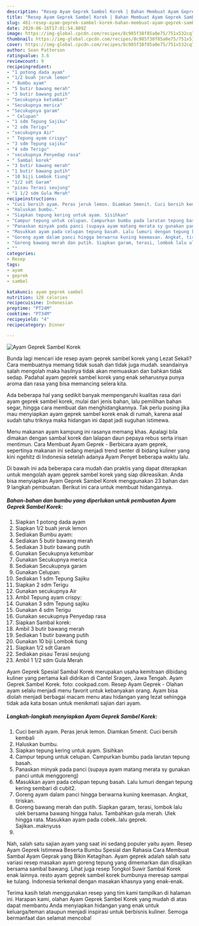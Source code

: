 ```yaml
---
description: "Resep Ayam Geprek Sambel Korek | Bahan Membuat Ayam Geprek Sambel Korek Yang Lezat"
title: "Resep Ayam Geprek Sambel Korek | Bahan Membuat Ayam Geprek Sambel Korek Yang Lezat"
slug: 461-resep-ayam-geprek-sambel-korek-bahan-membuat-ayam-geprek-sambel-korek-yang-lezat
date: 2020-06-16T17:01:54.809Z
image: https://img-global.cpcdn.com/recipes/8c985f38f85a0e75/751x532cq70/ayam-geprek-sambel-korek-foto-resep-utama.jpg
thumbnail: https://img-global.cpcdn.com/recipes/8c985f38f85a0e75/751x532cq70/ayam-geprek-sambel-korek-foto-resep-utama.jpg
cover: https://img-global.cpcdn.com/recipes/8c985f38f85a0e75/751x532cq70/ayam-geprek-sambel-korek-foto-resep-utama.jpg
author: Sean Patterson
ratingvalue: 3.6
reviewcount: 9
recipeingredient:
- "1 potong dada ayam"
- "1/2 buah jeruk lemon"
- " Bumbu ayam"
- "5 butir bawang merah"
- "3 butir bawang putih"
- "Secukupnya ketumbar"
- "Secukupnya merica"
- "Secukupnya garam"
- " Celupan"
- "1 sdm Tepung Sajiku"
- "2 sdm Terigu"
- "secukupnya Air"
- " Tepung ayam crispy"
- "3 sdm Tepung sajiku"
- "4 sdm Terigu"
- "secukupnya Penyedap rasa"
- " Sambal korek"
- "3 butir bawang merah"
- "1 butir bawang putih"
- "10 biji Lombok tiung"
- "1/2 sdt Garam"
- "pisau Terasi seujung"
- "1 1/2 sdm Gula Merah"
recipeinstructions:
- "Cuci bersih ayam. Peras jeruk lemon. Diamkan 5menit. Cuci bersih kembali"
- "Haluskan bumbu."
- "Siapkan tepung kering untuk ayam. Sisihkan"
- "Campur tepung untuk celupan. Campurkan bumbu pada larutan tepung basah."
- "Panaskan minyak pada panci (supaya ayam matang merata sy gunakan panci untuk menggoreng)"
- "Masukkan ayam pada celupan tepung basah. Lalu lumuri dengan tepung kering sembari di cubit2."
- "Goreng ayam dalam panci hingga berwarna kuning keemasan. Angkat, tiriskan."
- "Goreng bawang merah dan putih. Siapkan garam, terasi, lombok lalu ulek bersama bawang hingga halus. Tambahkan gula merah. Ulek hingga rata. Masukkan ayam pada cobek..lalu geprek. Sajikan..maknyuss"
- ""
categories:
- Resep
tags:
- ayam
- geprek
- sambel

katakunci: ayam geprek sambel 
nutrition: 128 calories
recipecuisine: Indonesian
preptime: "PT24M"
cooktime: "PT34M"
recipeyield: "4"
recipecategory: Dinner

---
```



![Ayam Geprek Sambel Korek](https://img-global.cpcdn.com/recipes/8c985f38f85a0e75/751x532cq70/ayam-geprek-sambel-korek-foto-resep-utama.jpg)

Bunda lagi mencari ide resep ayam geprek sambel korek yang Lezat Sekali? Cara membuatnya memang tidak susah dan tidak juga mudah. seandainya salah mengolah maka hasilnya tidak akan memuaskan dan bahkan tidak sedap. Padahal ayam geprek sambel korek yang enak seharusnya punya aroma dan rasa yang bisa memancing selera kita.

Ada beberapa hal yang sedikit banyak mempengaruhi kualitas rasa dari ayam geprek sambel korek, mulai dari jenis bahan, lalu pemilihan bahan segar, hingga cara membuat dan menghidangkannya. Tak perlu pusing jika mau menyiapkan ayam geprek sambel korek enak di rumah, karena asal sudah tahu triknya maka hidangan ini dapat jadi suguhan istimewa.

Menu makanan ayam kampung ini rasanya memang khas. Apalagi bila dimakan dengan sambal korek dan lalapan daun pepaya rebus serta irisan mentimun. Cara Membuat Ayam Geprek - Berbicara ayam geprek, sepertinya makanan ini sedang menjadi trend senter di bidang kuliner yang kini ngehitz di Indonesia setelah adanya Ayam Penyet beberapa waktu lalu.


Di bawah ini ada beberapa cara mudah dan praktis yang dapat diterapkan untuk mengolah ayam geprek sambel korek yang siap dikreasikan. Anda bisa menyiapkan Ayam Geprek Sambel Korek menggunakan 23 bahan dan 9 langkah pembuatan. Berikut ini cara untuk membuat hidangannya.

<!--inarticleads1-->

##### Bahan-bahan dan bumbu yang diperlukan untuk pembuatan Ayam Geprek Sambel Korek:

1. Siapkan 1 potong dada ayam
1. Siapkan 1/2 buah jeruk lemon
1. Sediakan  Bumbu ayam:
1. Sediakan 5 butir bawang merah
1. Sediakan 3 butir bawang putih
1. Gunakan Secukupnya ketumbar
1. Gunakan Secukupnya merica
1. Sediakan Secukupnya garam
1. Gunakan  Celupan:
1. Sediakan 1 sdm Tepung Sajiku
1. Siapkan 2 sdm Terigu
1. Gunakan secukupnya Air
1. Ambil  Tepung ayam crispy:
1. Gunakan 3 sdm Tepung sajiku
1. Gunakan 4 sdm Terigu
1. Gunakan secukupnya Penyedap rasa
1. Siapkan  Sambal korek:
1. Ambil 3 butir bawang merah
1. Sediakan 1 butir bawang putih
1. Gunakan 10 biji Lombok tiung
1. Siapkan 1/2 sdt Garam
1. Sediakan pisau Terasi seujung
1. Ambil 1 1/2 sdm Gula Merah


Ayam Geprek Spesial Sambal Korek merupakan usaha kemitraan dibidang kuliner yang pertama kali didrikan di Cantel Sragen, Jawa Tengah. Ayam Geprek Sambel Korek. foto: cookpad.com. Resep Ayam Geprek - Olahan ayam selalu menjadi menu favorit untuk kebanyakan orang. Ayam bisa diolah menjadi berbagai macam menu atau hidangan yang lezat sehingga tidak ada kata bosan untuk menikmati sajian dari ayam. 

<!--inarticleads2-->

##### Langkah-langkah menyiapkan Ayam Geprek Sambel Korek:

1. Cuci bersih ayam. Peras jeruk lemon. Diamkan 5menit. Cuci bersih kembali
1. Haluskan bumbu.
1. Siapkan tepung kering untuk ayam. Sisihkan
1. Campur tepung untuk celupan. Campurkan bumbu pada larutan tepung basah.
1. Panaskan minyak pada panci (supaya ayam matang merata sy gunakan panci untuk menggoreng)
1. Masukkan ayam pada celupan tepung basah. Lalu lumuri dengan tepung kering sembari di cubit2.
1. Goreng ayam dalam panci hingga berwarna kuning keemasan. Angkat, tiriskan.
1. Goreng bawang merah dan putih. Siapkan garam, terasi, lombok lalu ulek bersama bawang hingga halus. Tambahkan gula merah. Ulek hingga rata. Masukkan ayam pada cobek..lalu geprek. Sajikan..maknyuss
1. 


Nah, salah satu sajian ayam yang saat ini sedang populer yaitu ayam. Resep Ayam Geprek Istimewa Beserta Bumbu Spesial dan Rahasia Cara Membuat Sambal Ayam Geprak yang Bikin Ketagihan. Ayam geprek adalah salah satu variasi resep masakan ayam goreng tepung yang dimemarkan dan disajikan bersama sambal bawang. Lihat juga resep Tongkol Suwir Sambal Korek enak lainnya. resto ayam geprek sambel korek bumbunya meresap sampai ke tulang. Indonesia terkenal dengan masakan khasnya yang enak-enak. 

Terima kasih telah menggunakan resep yang tim kami tampilkan di halaman ini. Harapan kami, olahan Ayam Geprek Sambel Korek yang mudah di atas dapat membantu Anda menyiapkan hidangan yang enak untuk keluarga/teman ataupun menjadi inspirasi untuk berbisnis kuliner. Semoga bermanfaat dan selamat mencoba!
